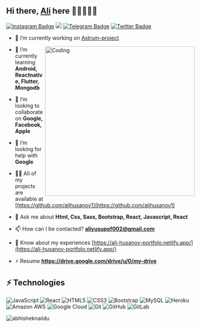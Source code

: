 ## Hi there, [Ali](https://t.me/yusupof_oo2.me) here 👋🏼👨🏻‍💻

[![Instagram Badge](https://img.shields.io/badge/-yusupof__1-purple?style=flat&logo=instagram&logoColor=white&link=https://instagram.com/_jessicaalim/)](https://instagram.com/yusupof__1)
[![](https://img.shields.io/badge/-@alihusanov1-%23181717?style=flat-square&logo=github)](https://github.com/alihusanov1)
[![Telegram Badge](https://img.shields.io/badge/-@yusupof_oo2-0088CC?style=flat&logo=Telegram&logoColor=white)](https://t.me/yusupof_oo2 "Contact on Telegram")
[![Twitter Badge](https://img.shields.io/badge/-@ali_yusupof-00acee?style=flat&logo=Twitter&logoColor=white)](https://twitter.com/intent/follow?screen_name=ali_yusupof "Follow on Twitter")

- 🔭 I’m currently working on [Astrum-project](file:///D:/Astrum%20proectim/index.html)
<img align="right" alt="Coding" width="400" src="https://c.tenor.com/NOYF3f82b_gAAAAC/programmer.gif">

- 🌱 I’m currently learning **Android, Reactnative, Flutter, Mongodb**

- 👯 I’m looking to collaborate on **Google, Facebook, Apple**

- 🤝 I’m looking for help with **Google**

- 👨‍💻 All of my projects are available at [https://github.com/alihusanov1](https://github.com/alihusanov1)

- 💬 Ask me about **Html, Css, Sass, Bootstrap, React, Javascript, React**

- 📫 How can I be contacted? **aliyusupof002@gmail.com**

- 📄 Know about my experiences [https://ali-husanov-portfolo.netlify.app/](https://ali-husanov-portfolo.netlify.app/)

- ⚡ Resume **https://drive.google.com/drive/u/0/my-drive**



## ⚡ Technologies

![JavaScript](https://img.shields.io/badge/-JavaScript-black?style=flat-square&logo=javascript)
![React](https://img.shields.io/badge/-React-black?style=flat-square&logo=react)
![HTML5](https://img.shields.io/badge/-HTML5-E34F26?style=flat-square&logo=html5&logoColor=white)
![CSS3](https://img.shields.io/badge/-CSS3-1572B6?style=flat-square&logo=css3)
![Bootstrap](https://img.shields.io/badge/-Bootstrap-563D7C?style=flat-square&logo=bootstrap)
![MySQL](https://img.shields.io/badge/-MySQL-black?style=flat-square&logo=mysql)
![Heroku](https://img.shields.io/badge/-Heroku-430098?style=flat-square&logo=heroku)
![Amazon AWS](https://img.shields.io/badge/Amazon%20AWS-232F3E?style=flat-square&logo=amazon-aws)
![Google Cloud](https://img.shields.io/badge/Google%20Cloud-black?style=flat-square&logo=google-cloud)
![Git](https://img.shields.io/badge/-Git-black?style=flat-square&logo=git)
![GitHub](https://img.shields.io/badge/-GitHub-181717?style=flat-square&logo=github)
![GitLab](https://img.shields.io/badge/-GitLab-FCA121?style=flat-square&logo=gitlab)

<p> <img src="https://github-readme-stats.vercel.app/api?username=abhisheknaiidu&show_icons=true&theme=gotham" alt="abhisheknaiidu" /> 

